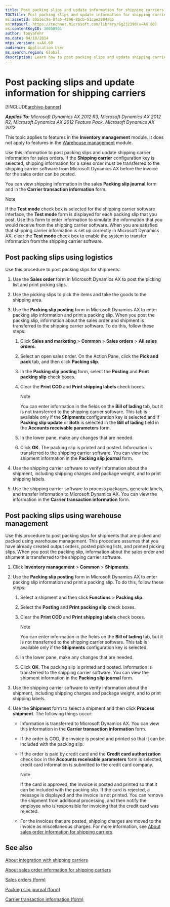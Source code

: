```yaml
---
title: Post packing slips and update information for shipping carriers
TOCTitle: Post packing slips and update information for shipping carriers
ms:assetid: b0556c9a-0fa5-4896-8bcb-51cae2804ad5
ms:mtpsurl: https://technet.microsoft.com/library/Gg232390(v=AX.60)
ms:contentKeyID: 36058961
author: tonyafehr
ms.date: 04/18/2014
mtps_version: v=AX.60
audience: Application User
ms.search.region: Global
description: Learn how to post packing slips and update shipping carrier info for sales orders with Microsoft Dynamics AX 2012. Step-by-step guide included.
---
```


# Post packing slips and update information for shipping carriers 


[!INCLUDE[archive-banner](includes/archive-banner.md)]


_**Applies To:** Microsoft Dynamics AX 2012 R3, Microsoft Dynamics AX 2012 R2, Microsoft Dynamics AX 2012 Feature Pack, Microsoft Dynamics AX 2012_

This topic applies to features in the **Inventory management** module. It does not apply to features in the [Warehouse management](warehouse-management.md) module.

Use this information to post packing slips and update shipping carrier information for sales orders. If the **Shipping carrier** configuration key is selected, shipping information for a sales order must be transferred to the shipping carrier software from Microsoft Dynamics AX before the invoice for the sales order can be posted.

You can view shipping information in the sales **Packing slip journal** form and in the **Carrier transaction information** form.


> [!NOTE]
> <P>If the <STRONG>Test mode</STRONG> check box is selected for the shipping carrier software interface, the <STRONG>Test mode</STRONG> form is displayed for each packing slip that you post. Use this form to enter information to simulate the information that you would receive from the shipping carrier software. When you are satisfied that shipping carrier information is set up correctly in Microsoft Dynamics AX, clear the <STRONG>Test mode</STRONG> check box to enable the system to transfer information from the shipping carrier software.</P>



## Post packing slips using logistics

Use this procedure to post packing slips for shipments.

1.  Use the **Sales order** form in Microsoft Dynamics AX to post the picking list and print picking slips.

2.  Use the picking slips to pick the items and take the goods to the shipping area.

3.  Use the **Packing slip posting** form in Microsoft Dynamics AX to enter packing slip information and print a packing slip. When you post the packing slip, information about the sales order and shipment is transferred to the shipping carrier software. To do this, follow these steps:
    
    1.  Click **Sales and marketing** \> **Common** \> **Sales orders** \> **All sales orders**.
    
    2.  Select an open sales order. On the Action Pane, click the **Pick and pack** tab, and then click **Packing slip**.
    
    3.  In the **Packing slip posting** form, select the **Posting** and **Print packing slip** check boxes.
    
    4.  Clear the **Print COD** and **Print shipping labels** check boxes.
        

        > [!NOTE]
        > <P>You can enter information in the fields on the <STRONG>Bill of lading</STRONG> tab, but it is not transferred to the shipping carrier software. This tab is available only if the <STRONG>Shipments</STRONG> configuration key is selected and if <STRONG>Packing slip update</STRONG> or <STRONG>Both</STRONG> is selected in the <STRONG>Bill of lading</STRONG> field in the <STRONG>Accounts receivable parameters</STRONG> form.</P>

    
    5.  In the lower pane, make any changes that are needed.
    
    6.  Click **OK**. The packing slip is printed and posted. Information is transferred to the shipping carrier software. You can view the shipment information in the **Packing slip journal** form.

4.  Use the shipping carrier software to verify information about the shipment, including shipping charges and package weight, and to print shipping labels.

5.  Use the shipping carrier software to process packages, generate labels, and transfer information to Microsoft Dynamics AX. You can view the information in the **Carrier transaction information** form.

## Post packing slips using warehouse management

Use this procedure to post packing slips for shipments that are picked and packed using warehouse management. This procedure assumes that you have already created output orders, posted picking lists, and printed picking slips. When you post the packing slip, information about the sales order and shipment is transferred to the shipping carrier software.

1.  Click **Inventory management** \> **Common** \> **Shipments**.

2.  Use the **Packing slip posting** form in Microsoft Dynamics AX to enter packing slip information and print a packing slip. To do this, follow these steps:
    
    1.  Select a shipment and then click **Functions** \> **Packing slip**.
    
    2.  Select the **Posting** and **Print packing slip** check boxes.
    
    3.  Clear the **Print COD** and **Print shipping labels** check boxes.
        

        > [!NOTE]
        > <P>You can enter information in the fields on the <STRONG>Bill of lading</STRONG> tab, but it is not transferred to the shipping carrier software. This tab is available only if the <STRONG>Shipments</STRONG> configuration key is selected.</P>

    
    4.  In the lower pane, make any changes that are needed.
    
    5.  Click **OK**. The packing slip is printed and posted. Information is transferred to the shipping carrier software. You can view the shipment information in the **Packing slip journal** form.

3.  Use the shipping carrier software to verify information about the shipment, including shipping charges and package weight, and to print shipping labels.

4.  Use the **Shipment** form to select a shipment and then click **Process shipment**. The following things occur:
    
      - Information is transferred to Microsoft Dynamics AX. You can view this information in the **Carrier transaction information** form.
    
      - If the order is COD, the invoice is posted and printed so that it can be included with the packing slip.
    
      - If the order is paid by credit card and the **Credit card authorization** check box in the **Accounts receivable parameters** form is selected, credit card information is submitted to the credit card company.
        

        > [!NOTE]
        > <P>If the card is approved, the invoice is posted and printed so that it can be included with the packing slip. If the card is rejected, a message is displayed and the invoice is not printed. You can remove the shipment from additional processing, and then notify the employee who is responsible for invoicing that the credit card was rejected.</P>

    
      - For the invoices that are posted, shipping charges are moved to the invoice as miscellaneous charges. For more information, see [About sales order information for shipping carriers](about-sales-order-information-for-shipping-carriers.md).

## See also

[About integration with shipping carriers](about-integration-with-shipping-carriers.md)

[About sales order information for shipping carriers](about-sales-order-information-for-shipping-carriers.md)

[Sales orders (form)](https://technet.microsoft.com/library/aa585863\(v=ax.60\))

[Packing slip journal (form)](https://technet.microsoft.com/library/aa548967\(v=ax.60\))

[Carrier transaction information (form)](https://technet.microsoft.com/library/hh209503\(v=ax.60\))

  


